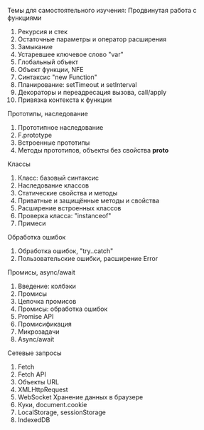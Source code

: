 Темы для самостоятельного изучения:
Продвинутая работа с функциями
1.	Рекурсия и стек
2.	Остаточные параметры и оператор расширения
3.	Замыкание
4.	Устаревшее ключевое слово "var"
5.	Глобальный объект
6.	Объект функции, NFE
7.	Синтаксис "new Function"
8.	Планирование: setTimeout и setInterval
9.	Декораторы и переадресация вызова, call/apply
10.	Привязка контекста к функции


Прототипы, наследование
1.	Прототипное наследование
2.	F.prototype
3.	Встроенные прототипы
4.	Методы прототипов, объекты без свойства __proto__

Классы
1.	Класс: базовый синтаксис
2.	Наследование классов
3.	Статические свойства и методы
4.	Приватные и защищённые методы и свойства
5.	Расширение встроенных классов
6.	Проверка класса: "instanceof"
7.	Примеси

Обработка ошибок
1.	Обработка ошибок, "try..catch"
2.	Пользовательские ошибки, расширение Error

Промисы, async/await
1.	Введение: колбэки
2.	Промисы
3.	Цепочка промисов
4.	Промисы: обработка ошибок
5.	Promise API
6.	Промисификация
7.	Микрозадачи
8.	Async/await

Сетевые запросы
1.	Fetch
2.	Fetch API
3.	Объекты URL
4.	XMLHttpRequest
5.	WebSocket
Хранение данных в браузере
1.	Куки, document.cookie
2.	LocalStorage, sessionStorage
3.	IndexedDB
